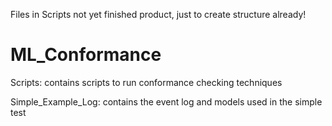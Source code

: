 Files in Scripts not yet finished product, just to create structure already!

# ML_Conformance

Scripts: contains scripts to run conformance checking techniques

Simple_Example_Log: contains the event log and models used in the simple test
